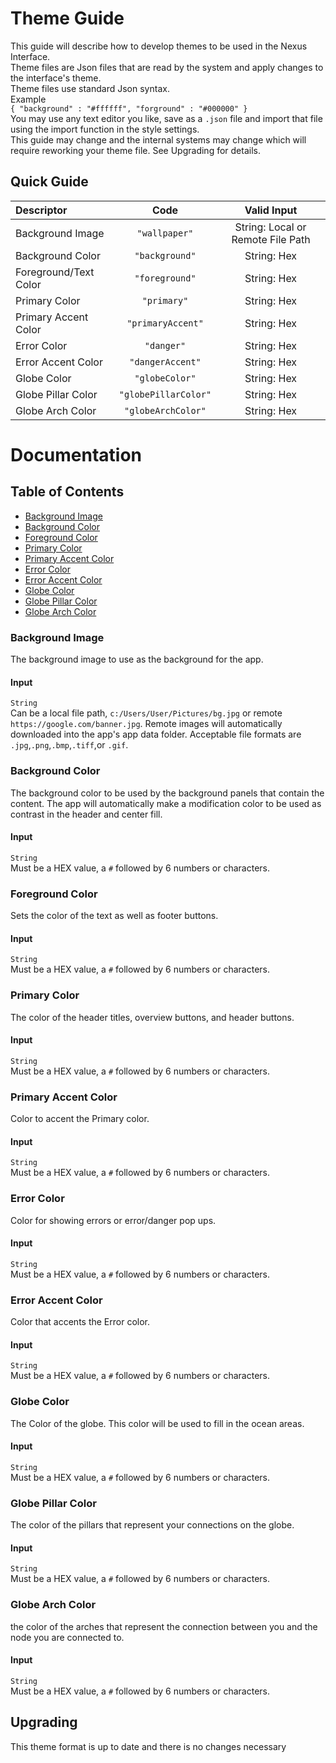# Theme Guide
This guide will describe how to develop themes to be used in the Nexus Interface.\
Theme files are Json files that are read by the system and apply changes to the interface's theme.\
Theme files use standard Json syntax.\
Example\
`
{
    "background" : "#ffffff",
    "forground" : "#000000"
}
`\
You may use any text editor you like, save as a `.json` file and import that file using the import function in the style settings.\
This guide may change and the internal systems may change which will require reworking your theme file.  See Upgrading for details. 

## Quick Guide
| Descriptor                    | Code                 | Valid Input                       |
|:----------------------------- |:--------------------:|:---------------------------------:|
| Background Image              | `"wallpaper"`        | String: Local or Remote File Path |
| Background Color              | `"background"`       | String: Hex                       |
| Foreground/Text Color         | `"foreground"`       | String: Hex                       |
| Primary Color                 | `"primary"`          | String: Hex                       |
| Primary Accent Color          | `"primaryAccent"`    | String: Hex                       |
| Error Color                   | `"danger"`           | String: Hex                       |
| Error Accent Color            | `"dangerAccent"`     | String: Hex                       |
| Globe Color                   | `"globeColor"`       | String: Hex                       |
| Globe Pillar Color            | `"globePillarColor"` | String: Hex                       |
| Globe Arch Color              | `"globeArchColor"`   | String: Hex                       |

# Documentation

## Table of Contents
-   [Background Image][1]
-   [Background Color][2]
-   [Foreground Color][3]
-   [Primary Color][4]
-   [Primary Accent Color][5]
-   [Error Color][6]
-   [Error Accent Color][7]
-   [Globe Color][8]
-   [Globe Pillar Color][9]
-   [Globe Arch Color][10]

### Background Image
The background image to use as the background for the app.
#### Input
`String`\
Can be a local file path, `c:/Users/User/Pictures/bg.jpg` or remote `https://google.com/banner.jpg`.
Remote images will automatically downloaded into the app's app data folder.
Acceptable file formats are `.jpg`,`.png`,`.bmp`,`.tiff`,or `.gif`.

### Background Color
The background color to be used by the background panels that contain the content. The app will automatically make a modification color to be used as contrast in the header and center fill. 
#### Input
`String`\
Must be a HEX value, a `#` followed by 6 numbers or characters.

### Foreground Color
Sets the color of the text as well as footer buttons.
#### Input
`String`\
Must be a HEX value, a `#` followed by 6 numbers or characters.

### Primary Color
The color of the header titles, overview buttons, and header buttons.
#### Input
`String`\
Must be a HEX value, a `#` followed by 6 numbers or characters.

### Primary Accent Color
Color to accent the Primary color.
#### Input
`String`\
Must be a HEX value, a `#` followed by 6 numbers or characters.

### Error Color
Color for showing errors or error/danger pop ups.
#### Input
`String`\
Must be a HEX value, a `#` followed by 6 numbers or characters.

### Error Accent Color
Color that accents the Error color. 
#### Input
`String`\
Must be a HEX value, a `#` followed by 6 numbers or characters.

### Globe Color
The Color of the globe. This color will be used to fill in the ocean areas. 
#### Input
`String`\
Must be a HEX value, a `#` followed by 6 numbers or characters.

### Globe Pillar Color
The color of the pillars that represent your connections on the globe.
#### Input
`String`\
Must be a HEX value, a `#` followed by 6 numbers or characters.

### Globe Arch Color
the color of the arches that represent the connection between you and the node you are connected to. 
#### Input
`String`\
Must be a HEX value, a `#` followed by 6 numbers or characters.

## Upgrading
This theme format is up to date and there is no changes necessary 

[1]: #background-image
[2]: #background-color
[3]: #foreground-color
[4]: #primary-color
[5]: #primary-accent-color
[6]: #error-color
[7]: #error-accent-color
[8]: #globe-color
[9]: #globe-pillar-color
[10]: #globe-arch-color